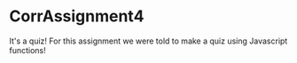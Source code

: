 # CorrAssignment4

It's a quiz!  For this assignment we were told to make a quiz using Javascript functions!
